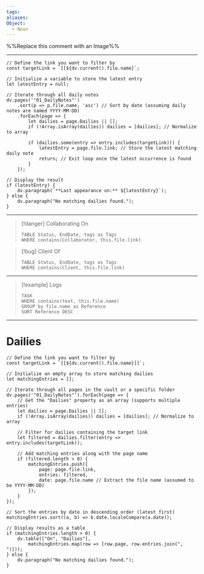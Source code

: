```yaml
---
tags: 
aliases: 
Object:
  - Noun
---
```


%%Replace this comment with an Image%%

---
```dataviewjs
// Define the link you want to filter by
const targetLink = `[[${dv.current().file.name}`;

// Initialize a variable to store the latest entry
let latestEntry = null;

// Iterate through all daily notes
dv.pages('"01_DailyNotes"')
    .sort(p => p.file.name, 'asc') // Sort by date (assuming daily notes are named YYYY-MM-DD)
    .forEach(page => {
        let dailies = page.Dailies || [];
        if (!Array.isArray(dailies)) dailies = [dailies]; // Normalize to array

        if (dailies.some(entry => entry.includes(targetLink))) {
            latestEntry = page.file.link; // Store the latest matching daily note
            return; // Exit loop once the latest occurrence is found
        }
    });

// Display the result
if (latestEntry) {
    dv.paragraph(`**Last appearance on:** ${latestEntry}`);
} else {
    dv.paragraph("No matching dailies found.");
}

```

---
>[!danger] Collaborating On
>```dataview
>TABLE Status, EndDate, tags as Tags
>WHERE contains(Collaborator, this.file.link)

>[!bug] Client Of
>```dataview
>TABLE Status, EndDate, tags as Tags
>WHERE contains(Client, this.file.link)

---

>[!example] Logs
>```dataview
>TASK
>WHERE contains(text, this.file.name)
>GROUP by file.name as Reference
>SORT Reference DESC

---
# Dailies
```dataviewjs
// Define the link you want to filter by
const targetLink = `[[${dv.current().file.name}]]`;

// Initialize an empty array to store matching dailies
let matchingEntries = [];

// Iterate through all pages in the vault or a specific folder
dv.pages('"01_DailyNotes"').forEach(page => {
    // Get the "Dailies" property as an array (supports multiple entries)
    let dailies = page.Dailies || [];
    if (!Array.isArray(dailies)) dailies = [dailies]; // Normalize to array

    // Filter for dailies containing the target link
    let filtered = dailies.filter(entry => entry.includes(targetLink));

    // Add matching entries along with the page name
    if (filtered.length > 0) {
        matchingEntries.push({
            page: page.file.link,
            entries: filtered,
            date: page.file.name // Extract the file name (assumed to be YYYY-MM-DD)
        });
    }
});

// Sort the entries by date in descending order (latest first)
matchingEntries.sort((a, b) => b.date.localeCompare(a.date));

// Display results as a table
if (matchingEntries.length > 0) {
    dv.table(["On", "Dailies"], 
        matchingEntries.map(row => [row.page, row.entries.join(", ")]));
} else {
    dv.paragraph("No matching dailies found.");
}
```